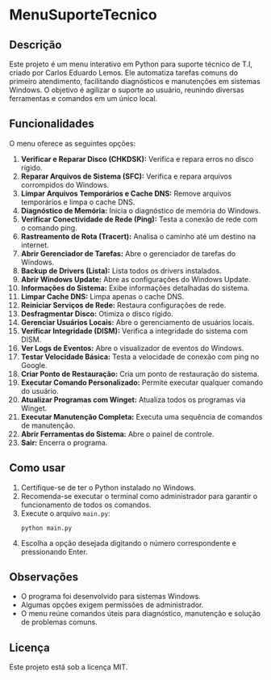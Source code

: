 # MenuSuporteTecnico

## Descrição

Este projeto é um menu interativo em Python para suporte técnico de T.I, criado por Carlos Eduardo Lemos. Ele automatiza tarefas comuns do primeiro atendimento, facilitando diagnósticos e manutenções em sistemas Windows. O objetivo é agilizar o suporte ao usuário, reunindo diversas ferramentas e comandos em um único local.

## Funcionalidades

O menu oferece as seguintes opções:

1. **Verificar e Reparar Disco (CHKDSK):** Verifica e repara erros no disco rígido.
2. **Reparar Arquivos de Sistema (SFC):** Verifica e repara arquivos corrompidos do Windows.
3. **Limpar Arquivos Temporários e Cache DNS:** Remove arquivos temporários e limpa o cache DNS.
4. **Diagnóstico de Memória:** Inicia o diagnóstico de memória do Windows.
5. **Verificar Conectividade de Rede (Ping):** Testa a conexão de rede com o comando ping.
6. **Rastreamento de Rota (Tracert):** Analisa o caminho até um destino na internet.
7. **Abrir Gerenciador de Tarefas:** Abre o gerenciador de tarefas do Windows.
8. **Backup de Drivers (Lista):** Lista todos os drivers instalados.
9. **Abrir Windows Update:** Abre as configurações do Windows Update.
10. **Informações do Sistema:** Exibe informações detalhadas do sistema.
11. **Limpar Cache DNS:** Limpa apenas o cache DNS.
12. **Reiniciar Serviços de Rede:** Restaura configurações de rede.
13. **Desfragmentar Disco:** Otimiza o disco rígido.
14. **Gerenciar Usuários Locais:** Abre o gerenciamento de usuários locais.
15. **Verificar Integridade (DISM):** Verifica a integridade do sistema com DISM.
16. **Ver Logs de Eventos:** Abre o visualizador de eventos do Windows.
17. **Testar Velocidade Básica:** Testa a velocidade de conexão com ping no Google.
18. **Criar Ponto de Restauração:** Cria um ponto de restauração do sistema.
19. **Executar Comando Personalizado:** Permite executar qualquer comando do usuário.
20. **Atualizar Programas com Winget:** Atualiza todos os programas via Winget.
21. **Executar Manutenção Completa:** Executa uma sequência de comandos de manutenção.
22. **Abrir Ferramentas do Sistema:** Abre o painel de controle.
23. **Sair:** Encerra o programa.

## Como usar

1. Certifique-se de ter o Python instalado no Windows.
2. Recomenda-se executar o terminal como administrador para garantir o funcionamento de todos os comandos.
3. Execute o arquivo `main.py`:
   ```
   python main.py
   ```
4. Escolha a opção desejada digitando o número correspondente e pressionando Enter.

## Observações

- O programa foi desenvolvido para sistemas Windows.
- Algumas opções exigem permissões de administrador.
- O menu reúne comandos úteis para diagnóstico, manutenção e solução de problemas comuns.

## Licença

Este projeto está sob a licença MIT.

